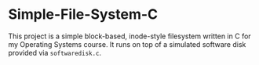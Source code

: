 # Simple-File-System-C
This project is a simple block-based, inode-style filesystem written in C for my Operating Systems course. It runs on top of a simulated software disk provided via `softwaredisk.c`.
